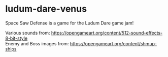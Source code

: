 # ludum-dare-venus
Space Saw Defense is a game for the Ludum Dare game jam!

Various sounds from: https://opengameart.org/content/512-sound-effects-8-bit-style <br>
Enemy and Boss images from: https://opengameart.org/content/shmup-ships
